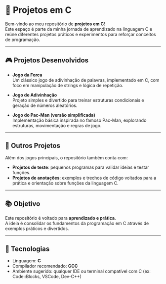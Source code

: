 # 🚀 Projetos em C

Bem-vindo ao meu repositório de **projetos em C**!  
Este espaço é parte da minha jornada de aprendizado na linguagem C e reúne diferentes projetos práticos e experimentos para reforçar conceitos de programação.  

---

## 🎮 Projetos Desenvolvidos

- **Jogo da Forca**  
  Um clássico jogo de adivinhação de palavras, implementado em C, com foco em manipulação de strings e lógica de repetição.

- **Jogo de Adivinhação**  
  Projeto simples e divertido para treinar estruturas condicionais e geração de números aleatórios.

- **Jogo do Pac-Man (versão simplificada)**  
  Implementação básica inspirada no famoso Pac-Man, explorando estruturas, movimentação e regras de jogo.

---

## 🧪 Outros Projetos

Além dos jogos principais, o repositório também conta com:  
- **Projetos de teste**: pequenos programas para validar ideias e testar funções.  
- **Projetos de anotações**: exemplos e trechos de código voltados para a prática e orientação sobre funções da linguagem C.  

---

## 📚 Objetivo

Este repositório é voltado para **aprendizado e prática**.  
A ideia é consolidar os fundamentos da programação em C através de exemplos práticos e divertidos.  

---

## 🔧 Tecnologias

- Linguagem: **C**
- Compilador recomendado: **GCC**  
- Ambiente sugerido: qualquer IDE ou terminal compatível com C (ex: Code::Blocks, VSCode, Dev-C++)


